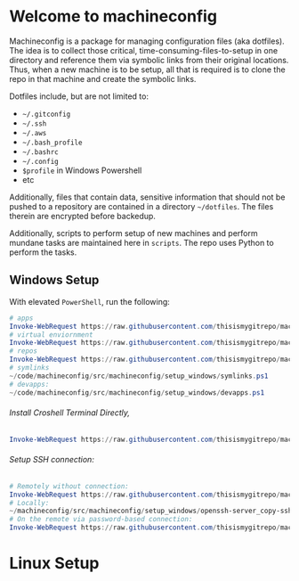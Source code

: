 
# Welcome to machineconfig
Machineconfig is a package for managing configuration files (aka dotfiles). The idea is to collect those critical, time-consuming-files-to-setup in one directory and reference them via symbolic links from their original locations. Thus, when a new machine is to be setup, all that is required is to clone the repo in that machine and create the symbolic links.

Dotfiles include, but are not limited to:
* `~/.gitconfig`
* `~/.ssh`
* `~/.aws`
* `~/.bash_profile`
* `~/.bashrc`
* `~/.config`
* `$profile` in Windows Powershell
* etc

Additionally, files that contain data, sensitive information that should not be pushed to a repository are contained in a directory `~/dotfiles`. The files therein are encrypted before backedup.

Additionally, scripts to perform setup of new machines and perform mundane tasks are maintained here in `scripts`. The repo uses Python to perform the tasks.

## Windows Setup
With elevated `PowerShell`, run the following:
```ps1
# apps
Invoke-WebRequest https://raw.githubusercontent.com/thisismygitrepo/machineconfig/blob/main/src/machineconfig/setup_windows/apps.ps1 | Invoke-Expression
# virtual enviornment
Invoke-WebRequest https://raw.githubusercontent.com/thisismygitrepo/machineconfig/blob/main/src/machineconfig/setup_windows/ve.ps1 | Invoke-Expression
# repos
Invoke-WebRequest https://raw.githubusercontent.com/thisismygitrepo/machineconfig/blob/main/src/machineconfig/symlinks/repos.ps1 | Invoke-Expression
# symlinks
~/code/machineconfig/src/machineconfig/setup_windows/symlinks.ps1
# devapps:
~/code/machineconfig/src/machineconfig/setup_windows/devapps.ps1
```

###### Install Croshell Terminal Directly,
```ps1
Invoke-WebRequest https://raw.githubusercontent.com/thisismygitrepo/machineconfig/src/machineconfig/setup_windows/croshell.ps1 | Invoke-Expression
```

###### Setup SSH connection:
```ps1
# Remotely without connection:
Invoke-WebRequest https://raw.githubusercontent.com/thisismygitrepo/machineconfig/blob/main/src/machineconfig/setup_windows/openssh-server.ps1 | Invoke-Expression
# Locally:
~/machineconfig/src/machineconfig/setup_windows/openssh-server_copy-ssh-id.ps1 | Invoke-Expression
# On the remote via password-based connection:
Invoke-WebRequest https://raw.githubusercontent.com/thisismygitrepo/machineconfig/blob/main/src/machineconfig/setup_windows/openssh-server_add-sshkey.ps1 | Invoke-Expression
```

# Linux Setup
